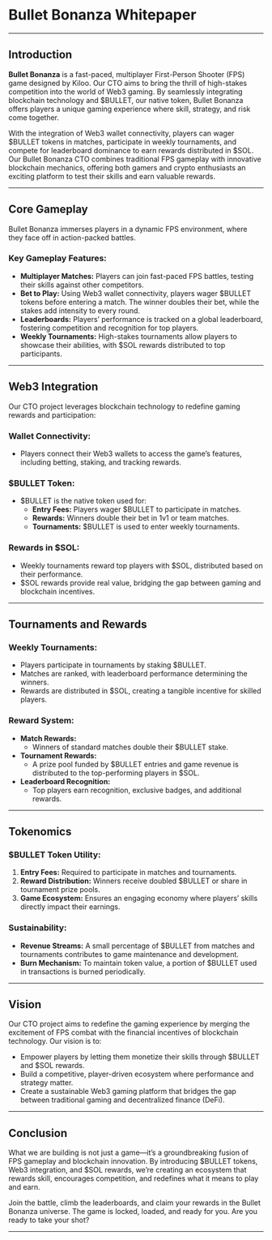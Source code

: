 
# **Bullet Bonanza Whitepaper**

---

## **Introduction**

**Bullet Bonanza** is a fast-paced, multiplayer First-Person Shooter (FPS) game designed by Kiloo. Our CTO aims to bring the thrill of high-stakes competition into the world of Web3 gaming. By seamlessly integrating blockchain technology and $BULLET, our native token, Bullet Bonanza offers players a unique gaming experience where skill, strategy, and risk come together.

With the integration of Web3 wallet connectivity, players can wager $BULLET tokens in matches, participate in weekly tournaments, and compete for leaderboard dominance to earn rewards distributed in $SOL. Our Bullet Bonanza CTO combines traditional FPS gameplay with innovative blockchain mechanics, offering both gamers and crypto enthusiasts an exciting platform to test their skills and earn valuable rewards.

---

## **Core Gameplay**

Bullet Bonanza immerses players in a dynamic FPS environment, where they face off in action-packed battles. 

### **Key Gameplay Features:**
- **Multiplayer Matches:** Players can join fast-paced FPS battles, testing their skills against other competitors.
- **Bet to Play:** Using Web3 wallet connectivity, players wager $BULLET tokens before entering a match. The winner doubles their bet, while the stakes add intensity to every round.
- **Leaderboards:** Players’ performance is tracked on a global leaderboard, fostering competition and recognition for top players.
- **Weekly Tournaments:** High-stakes tournaments allow players to showcase their abilities, with $SOL rewards distributed to top participants.

---

## **Web3 Integration**

Our CTO project leverages blockchain technology to redefine gaming rewards and participation:

### **Wallet Connectivity:**
- Players connect their Web3 wallets to access the game’s features, including betting, staking, and tracking rewards.

### **$BULLET Token:**
- $BULLET is the native token used for:
  - **Entry Fees:** Players wager $BULLET to participate in matches.
  - **Rewards:** Winners double their bet in 1v1 or team matches.
  - **Tournaments:** $BULLET is used to enter weekly tournaments.

### **Rewards in $SOL:**
- Weekly tournaments reward top players with $SOL, distributed based on their performance.
- $SOL rewards provide real value, bridging the gap between gaming and blockchain incentives.

---

## **Tournaments and Rewards**

### **Weekly Tournaments:**
- Players participate in tournaments by staking $BULLET.
- Matches are ranked, with leaderboard performance determining the winners.
- Rewards are distributed in $SOL, creating a tangible incentive for skilled players.

### **Reward System:**
- **Match Rewards:**
  - Winners of standard matches double their $BULLET stake.
- **Tournament Rewards:**
  - A prize pool funded by $BULLET entries and game revenue is distributed to the top-performing players in $SOL.
- **Leaderboard Recognition:**
  - Top players earn recognition, exclusive badges, and additional rewards.

---

## **Tokenomics**

### **$BULLET Token Utility:**
1. **Entry Fees:** Required to participate in matches and tournaments.
2. **Reward Distribution:** Winners receive doubled $BULLET or share in tournament prize pools.
3. **Game Ecosystem:** Ensures an engaging economy where players’ skills directly impact their earnings.

### **Sustainability:**
- **Revenue Streams:** A small percentage of $BULLET from matches and tournaments contributes to game maintenance and development.
- **Burn Mechanism:** To maintain token value, a portion of $BULLET used in transactions is burned periodically.

---

## **Vision**

Our CTO project aims to redefine the gaming experience by merging the excitement of FPS combat with the financial incentives of blockchain technology. Our vision is to:
- Empower players by letting them monetize their skills through $BULLET and $SOL rewards.
- Build a competitive, player-driven ecosystem where performance and strategy matter.
- Create a sustainable Web3 gaming platform that bridges the gap between traditional gaming and decentralized finance (DeFi).

---

## **Conclusion**

What we are building is not just a game—it’s a groundbreaking fusion of FPS gameplay and blockchain innovation. By introducing $BULLET tokens, Web3 integration, and $SOL rewards, we’re creating an ecosystem that rewards skill, encourages competition, and redefines what it means to play and earn. 

Join the battle, climb the leaderboards, and claim your rewards in the Bullet Bonanza universe. The game is locked, loaded, and ready for you. Are you ready to take your shot?

---

